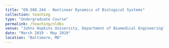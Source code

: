 ```yaml
---
title: "EN.580.244 - Nonlinear Dynamics of Biological Systems"
collection: teaching
type: "Undergraduate Course"
permalink: /teaching/nldbs
venue: "Johns Hopkins University, Department of Biomedical Engineering"
date: "March 2019 - May 2019"
location: "Baltimore, MD"
---
```

